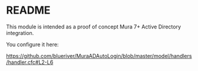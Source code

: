 # README #

This module is intended as a proof of concept Mura 7+ Active Directory integration.

You configure it here:

https://github.com/blueriver/MuraADAutoLogin/blob/master/model/handlers/handler.cfc#L2-L6
